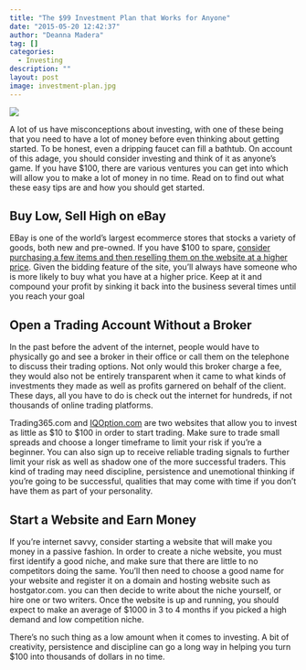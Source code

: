 ```yaml
---
title: "The $99 Investment Plan that Works for Anyone"
date: "2015-05-20 12:42:37"
author: "Deanna Madera"
tag: []
categories:
  - Investing
description: ""
layout: post
image: investment-plan.jpg
---
```


![](http://mt2.wpengine.com/wp-content/uploads/2015/03/investment-plan-1024x682.jpg)

A lot of us have misconceptions about investing, with one of these being that you need to have a lot of money before even thinking about getting started. To be honest, even a dripping faucet can fill a bathtub. On account of this adage, you should consider investing and think of it as anyone’s game. If you have $100, there are various ventures you can get into which will allow you to make a lot of money in no time. Read on to find out what these easy tips are and how you should get started.

## Buy Low, Sell High on eBay

EBay is one of the world’s largest ecommerce stores that stocks a variety of goods, both new and pre-owned. If you have $100 to spare, [consider purchasing a few items and then reselling them on the website at a higher price](http://www.ebay.com/gds/How-to-make-money-on-Ebay-Buy-low-sell-high-/10000000002135997/g.html). Given the bidding feature of the site, you’ll always have someone who is more likely to buy what you have at a higher price. Keep at it and compound your profit by sinking it back into the business several times until you reach your goal

## Open a Trading Account Without a Broker

In the past before the advent of the internet, people would have to physically go and see a broker in their office or call them on the telephone to discuss their trading options. Not only would this broker charge a fee, they would also not be entirely transparent when it came to what kinds of investments they made as well as profits garnered on behalf of the client. These days, all you have to do is check out the internet for hundreds, if not thousands of online trading platforms.

Trading365.com and [IQOption.com](https://iqoption.com/) are two websites that allow you to invest as little as $10 to $100 in order to start trading. Make sure to trade small spreads and choose a longer timeframe to limit your risk if you’re a beginner. You can also sign up to receive reliable trading signals to further limit your risk as well as shadow one of the more successful traders. This kind of trading may need discipline, persistence and unemotional thinking if you’re going to be successful, qualities that may come with time if you don’t have them as part of your personality.

## Start a Website and Earn Money

If you’re internet savvy, consider starting a website that will make you money in a passive fashion. In order to create a niche website, you must first identify a good niche, and make sure that there are little to no competitors doing the same. You’ll then need to choose a good name for your website and register it on a domain and hosting website such as hostgator.com. you can then decide to write about the niche yourself, or hire one or two writers. Once the website is up and running, you should expect to make an average of $1000 in 3 to 4 months if you picked a high demand and low competition niche.

There’s no such thing as a low amount when it comes to investing. A bit of creativity, persistence and discipline can go a long way in helping you turn $100 into thousands of dollars in no time.

